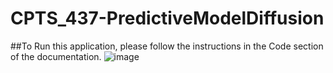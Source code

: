 # CPTS_437-PredictiveModelDiffusion

##To Run this application, please follow the instructions in the Code section of the documentation. 
![image](https://github.com/AndrewLefors/CPTS_437-PredictiveModelDiffusion/assets/35347055/9ad89385-8889-4fbf-9733-da7c93292b66)
